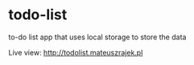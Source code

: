 # todo-list
to-do list app that uses local storage to store the data

Live view: http://todolist.mateuszrajek.pl

